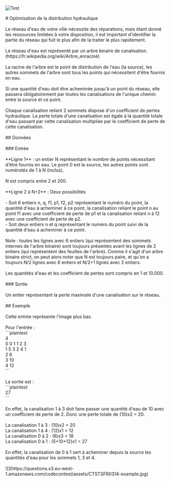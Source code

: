 <div id="question">
<img class="main_image" src="https://questionsacm.isograd.com/codecontest/fr/6y3a6uJyWaMY7etA5e3u9.png" alt="Test">
<div class="form-group inline  " style="padding:15px 0 0 15px;margin 0">
<div class="valid-feedback"><i class="fal fa-check-circle icon-right hide"></i></div>
<div class="invalid-feedback"><i class="fal fa-times-circle icon-wrong hide"></i></div>
</div>
<div class="question_text lan_1" style="padding-top:0;"># Optimisation de la distribution hydraulique<br />
<br />
Le réseau d'eau de votre ville nécessite des réparations, mais étant donné les ressources limitées à votre disposition, il est important d'identifier la partie du réseau qui fuit le plus afin de la traiter le plus rapidement.<br />
<br />
Le réseau d'eau est représenté par un arbre binaire de canalisation. (https://fr.wikipedia.org/wiki/Arbre_enraciné)<br />
<br />
La racine de l'arbre est le point de distribution de l'eau (la source), les autres sommets de l'arbre sont tous les points qui nécessitent d'être fournis en eau.<br />
<br />
Si une quantité d'eau doit être acheminée jusqu'à un point du réseau, elle passera obligatoirement par toutes les canalisations de l'unique chemin entre la source et ce point.<br />
<br />
Chaque canalisation reliant 2 sommets dispose d'un coefficient de pertes hydraulique. La perte totale d'une canalisation est égale à la quantité totale d'eau passant par cette canalisation multipliée par le coefficient de perte de cette canalisation.<br />
<br />
## Données<br />
<br />
### Entrée<br />
<br />
**Ligne 1** : un entier N représentant le nombre de points nécessitant d'être fournis en eau. Le point 0 est la source, les autres points sont numérotés de 1 à N (inclus). <br />
<br />
N est compris entre 2 et 200.<br />
<br />
**Ligne 2 à N+2** : Deux possibilités<br />
<br />
- Soit 6 entiers n, q, f1, p1, f2, p2 représentant le numéro du point, la quantité d'eau à acheminer à ce point, la canalisation reliant le point n au point f1 avec une coefficient de perte de p1 et la canalisation reliant n à f2 avec une coefficient de perte de p2.<br />
- Soit deux entiers n et q représentant le numéro du point suivi de la quantité d'eau à acheminer à ce point.<br />
<br />
Note : toutes les lignes avec 6 entiers (qui représentent des sommets internes de l'arbre binaire) sont toujours présentes avant les lignes de 2 entiers (qui représentent des feuilles de l'arbre). Comme il s'agit d'un arbre binaire strict, on peut alors noter que N est toujours paire, et qu'on a toujours N/2 lignes avec 6 entiers et N/2+1 lignes avec 2 entiers.<br />
<br />
Les quantités d'eau et les coefficient de pertes sont compris en 1 et 10.000.<br />
<br />
### Sortie<br />
<br />
Un entier représentant la perte maximale d'une canalisation sur le réseau.<br />
<br />
## Exemple<br />
<br />
Cette entrée représente l'image plus bas.<br />
<br />
Pour l'entrée :<br />
```plaintext<br />
4<br />
0 0 1 1 2 3<br />
1 5 3 2 4 1<br />
2 6 <br />
3 10<br />
4 12<br />
```<br />
<br />
La sortie est :<br />
```plaintext<br />
27<br />
```<br />
<br />
En effet, la canalisation 1 à 3 doit faire passer une quantité d'eau de 10 avec un coefficient de perte de 2. Donc une perte totale de (10)x2 = 20.<br />
<br />
La canalisation 1 à 3 : (10)x2 = 20<br />
La canalisation 1 à 4 : (12)x1 = 12<br />
La canalisation 0 à 2 : (6)x3 = 18<br />
La canalisation 0 à 1 : (5+10+12)x1 = 27<br />
<br />
En effet, la canalisation de 0 à 1 sert à acheminer depuis la source les quantités d'eau pour les sommets 1, 3 et 4.<br />
<br />
![](https://questions.s3.eu-west-1.amazonaws.com/codecontest/assets/CTSTSFR0314-example.jpg)</div>
